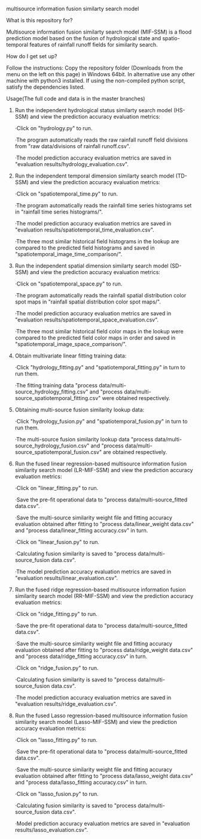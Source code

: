 multisource information fusion similarty search model 

What is this repository for?
  
  Multisource information fusion similarty search model (MIF-SSM) is a flood prediction model based on the fusion of hydrological state and spatio-temporal features of rainfall runoff fields for similarity search.

How do I get set up?

  Follow the instructions: Copy the repository folder (Downloads from the menu on the left on this page) in Windows 64bit. In alternative use any other machine with python3 installed. If using the non-compiled python script, satisfy the dependencies listed.

Usage(The full code and data is in the master branches)

1. Run the independent hydrological status similarty search model (HS-SSM) and view the prediction accuracy evaluation metrics:
    
    ·Click on "hydrology.py" to run.
    
    ·The program automatically reads the raw rainfall runoff field divisions from "raw data/divisions of rainfall runoff.csv".

    ·The model prediction accuracy evaluation metrics are saved in "evaluation results/hydrology_evaluation.csv".

2. Run the independent temporal dimension similarty search model (TD-SSM) and view the prediction accuracy evaluation metrics:

    ·Click on "spatiotemporal_time.py" to run.

    ·The program automatically reads the rainfall time series histograms set in "rainfall time series histograms/".

    ·The model prediction accuracy evaluation metrics are saved in "evaluation results/spatiotemporal_time_evaluation.csv".

      ·The three most similar historical field histograms in the lookup are compared to the predicted field histograms and saved in "spatiotemporal_image_time_comparison/".

3. Run the independent spatial dimension similarty search model (SD-SSM) and view the prediction accuracy evaluation metrics:

    ·Click on "spatiotemporal_space.py" to run.

    ·The program automatically reads the rainfall spatial distribution color spot maps in "rainfall spatial distribution color spot maps/".

    ·The model prediction accuracy evaluation metrics are saved in "evaluation results/spatiotemporal_space_evaluation.csv".

    ·The three most similar historical field color maps in the lookup were compared to the predicted field color maps in order and saved in "spatiotemporal_image_space_comparison/".

4. Obtain multivariate linear fitting training data:   

    ·Click "hydrology_fitting.py" and "spatiotemporal_fitting.py" in turn to run them.

    ·The fitting training data "process data/multi-source_hydrology_fitting.csv" and "process data/multi-source_spatiotemporal_fitting.csv" were obtained respectively.

5. Obtaining multi-source fusion similarity lookup data:

    ·Click "hydrology_fusion.py" and "spatiotemporal_fusion.py" in turn to run them.

    ·The multi-source fusion similarity lookup data "process data/multi-source_hydrology_fusion.csv" and "process data/multi-source_spatiotemporal_fusion.csv" are obtained respectively.

6. Run the fused linear regression-based multisource information fusion similarity search model (LR-MIF-SSM) and view the prediction accuracy evaluation metrics:

    ·Click on "linear_fitting.py" to run.    

    ·Save the pre-fit operational data to "process data/multi-source_fitted data.csv".

    ·Save the multi-source similarity weight file and fitting accuracy evaluation obtained after fitting to "process data/linear_weight data.csv" and "process data/linear_fitting accuracy.csv" in turn.

    ·Click on "linear_fusion.py" to run.

    ·Calculating fusion similarity is saved to "process data/multi-source_fusion data.csv".

    ·The model prediction accuracy evaluation metrics are saved in "evaluation results/linear_evaluation.csv".

7. Run the fused ridge regression-based multisource information fusion similarity search model (RR-MIF-SSM) and view the prediction accuracy evaluation metrics:

    ·Click on "ridge_fitting.py" to run.

    ·Save the pre-fit operational data to "process data/multi-source_fitted data.csv".

    ·Save the multi-source similarity weight file and fitting accuracy evaluation obtained after fitting to "process data/ridge_weight data.csv" and "process data/ridge_fitting accuracy.csv" in turn.

    ·Click on "ridge_fusion.py" to run.

    ·Calculating fusion similarity is saved to "process data/multi-source_fusion data.csv".

    ·The model prediction accuracy evaluation metrics are saved in "evaluation results/ridge_evaluation.csv".

8. Run the fused Lasso regression-based multisource information fusion similarity search model (Lasso-MIF-SSM) and view the prediction accuracy evaluation metrics:

    ·Click on "lasso_fitting.py" to run.

    ·Save the pre-fit operational data to "process data/multi-source_fitted data.csv".

    ·Save the multi-source similarity weight file and fitting accuracy evaluation obtained after fitting to "process data/lasso_weight data.csv" and "process data/lasso_fitting accuracy.csv" in turn.

    ·Click on "lasso_fusion.py" to run.

    ·Calculating fusion similarity is saved to "process data/multi-source_fusion data.csv".

    ·Model prediction accuracy evaluation metrics are saved in "evaluation results/lasso_evaluation.csv".
